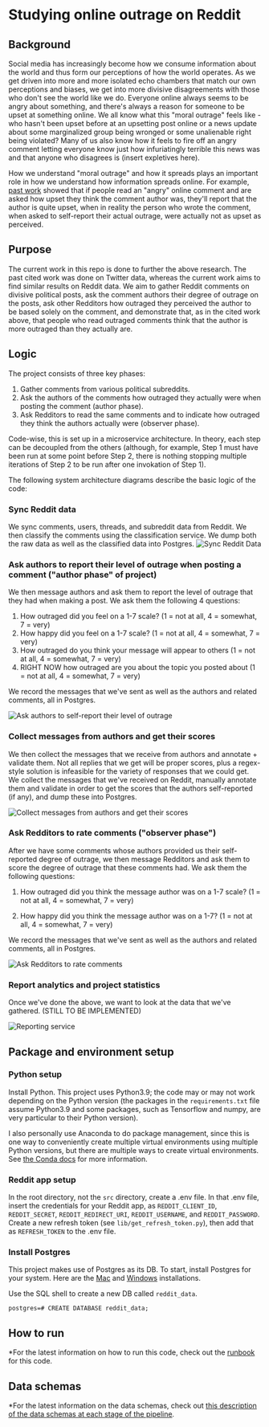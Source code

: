 # Studying online outrage on Reddit

## Background

Social media has increasingly become how we consume information about the world and thus form our perceptions of how the world operates. As we get driven into more and more isolated echo chambers that match our own perceptions and biases, we get into more divisive disagreements with those who don't see the world like we do. Everyone online always seems to be angry about something, and there's always a reason for someone to be upset at something online. We all know what this "moral outrage" feels like - who hasn't been upset before at an upsetting post online or a news update about some marginalized group being wronged or some unalienable right being violated? Many of us also know how it feels to fire off an angry comment letting everyone know just how infuriatingly terrible this news was and that anyone who disagrees is (insert expletives here).

How we understand "moral outrage" and how it spreads plays an important role in how we understand how information spreads online. For example, [past work](https://www.nature.com/articles/s41562-023-01582-0) showed that if people read an "angry" online comment and are asked how upset they think the comment author was, they'll report that the author is quite upset, when in reality the person who wrote the comment, when asked to self-report their actual outrage, were actually not as upset as perceived.

## Purpose

The current work in this repo is done to further the above research. The past cited work was done on Twitter data, whereas the current work aims to find similar results on Reddit data. We aim to gather Reddit comments on divisive political posts, ask the comment authors their degree of outrage on the posts, ask other Redditors how outraged they perceived the author to be based solely on the comment, and demonstrate that, as in the cited work above, that people who read outraged comments think that the author is more outraged than they actually are.

## Logic

The project consists of three key phases:

1. Gather comments from various political subreddits.
2. Ask the authors of the comments how outraged they actually were when posting the comment (author phase).
3. Ask Redditors to read the same comments and to indicate how outraged they think the authors actually were (observer phase).

Code-wise, this is set up in a microservice architecture. In theory, each step can be decoupled from the others (although, for example, Step 1 must have been run at some point before Step 2, there is nothing stopping multiple iterations of Step 2 to be run after one invokation of Step 1).

The following system architecture diagrams describe the basic logic of the code:

### Sync Reddit data

We sync comments, users, threads, and subreddit data from Reddit. We then classify the comments using the classification service. We dump both the raw data as well as the classified data into Postgres.
![Sync Reddit Data](assets/sync_diagram.png "System architecture for syncing Reddit data")

### Ask authors to report their level of outrage when posting a comment ("author phase" of project)

We then message authors and ask them to report the level of outrage that they had when making a post. We ask them the following 4 questions:

1. How outraged did you feel on a 1-7 scale? (1 = not at all, 4 = somewhat, 7 = very)
2. How happy did you feel on a 1-7 scale? (1 = not at all, 4 = somewhat, 7 = very)
3. How outraged do you think your message will appear to others (1 = not at all, 4 = somewhat, 7 = very)
4. RIGHT NOW how outraged are you about the topic you posted about (1 = not at all, 4 = somewhat, 7 = very)

We record the messages that we've sent as well as the authors and related comments, all in Postgres.

![Ask authors to self-report their level of outrage](assets/author_phase.png "System architecture for implementing 'author phase' of project")

### Collect messages from authors and get their scores

We then collect the messages that we receive from authors and annotate + validate them. Not all replies that we get will be proper scores, plus a regex-style solution is infeasible for the variety of responses that we could get. We collect the messages that we've received on Reddit, manually annotate them and validate in order to get the scores that the authors self-reported (if any), and dump these into Postgres.

![Collect messages from authors and get their scores](assets/dm_collection_annotation_phase.png "System architecture for collecting and annotating author phase responses")

### Ask Redditors to rate comments ("observer phase")

After we have some comments whose authors provided us their self-reported degree of outrage, we then message Redditors and ask them to score the degree of outrage that these comments had. We ask them the following questions:

1. How outraged did you think the message author was on a 1-7 scale?
(1 = not at all, 4 = somewhat, 7 = very)

2. How happy did you think the message author was on a 1-7?
(1 = not at all, 4 = somewhat, 7 = very)

We record the messages that we've sent as well as the authors and related comments, all in Postgres.

![Ask Redditors to rate comments](assets/observer_phase.png "System architecture for implementing 'observer phase' of project")

### Report analytics and project statistics

Once we've done the above, we want to look at the data that we've gathered. (STILL TO BE IMPLEMENTED)

![Reporting service](assets/reporting_service.png "Proposed archicture for reporting service")

## Package and environment setup

### Python setup
Install Python. This project uses Python3.9; the code may or may not work depending on the Python version (the packages in the `requirements.txt` file assume Python3.9 and some packages, such as Tensorflow and numpy, are very particular to their Python version).

I also personally use Anaconda to do package management, since this is one way to conveniently create multiple virtual environments using multiple Python versions, but there are multiple ways to create virtual environments. See [the Conda docs](https://conda.io/projects/conda/en/latest/user-guide/getting-started.html) for more information.

### Reddit app setup
In the root directory, not the `src` directory, create a .env file. In that .env file, insert the credentials for your Reddit app, as `REDDIT_CLIENT_ID`, `REDDIT_SECRET`, `REDDIT_REDIRECT_URI`, `REDDIT_USERNAME`, and `REDDIT_PASSWORD`. Create a new refresh token (see `lib/get_refresh_token.py`), then add that as `REFRESH_TOKEN` to the .env file.

### Install Postgres
This project makes use of Postgres as its DB. To start, install Postgres for your system.
Here are the [Mac](https://www.geeksforgeeks.org/install-postgresql-on-mac/) and [Windows](https://www.geeksforgeeks.org/install-postgresql-on-windows/) installations.

Use the SQL shell to create a new DB called `reddit_data`.

`postgres=# CREATE DATABASE reddit_data;`

## How to run
*For the latest information on how to run this code, check out the [runbook](https://torresmark.notion.site/Runbook-af1806fe333743bbb4c9932b0d3842f4?pvs=4) for this code.

## Data schemas
*For the latest information on the data schemas, check out [this description of the data schemas at each stage of the pipeline](https://torresmark.notion.site/Schemas-1537156c483e47d292a40bc81b70fd8f?pvs=4).
